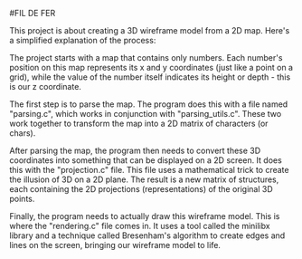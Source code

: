 #FIL DE FER


This project is about creating a 3D wireframe model from a 2D map. Here's a simplified explanation of the process:

The project starts with a map that contains only numbers. 
Each number's position on this map represents its x and y coordinates (just like a point on a grid),
while the value of the number itself indicates its height or depth - this is our z coordinate.


The first step is to parse the map. The program does this with a file named "parsing.c",
which works in conjunction with "parsing_utils.c". These two work together to transform the map into a 2D matrix of characters (or chars).


After parsing the map, the program then needs to convert these 3D coordinates into something that can be displayed on a 2D screen. 
It does this with the "projection.c" file. 
This file uses a mathematical trick to create the illusion of 3D on a 2D plane. 
The result is a new matrix of structures, each containing the 2D projections (representations) of the original 3D points.


Finally, the program needs to actually draw this wireframe model. This is where the "rendering.c" file comes in. 
It uses a tool called the minilibx library and a technique called Bresenham's algorithm to create edges and lines on the screen,
 bringing our wireframe model to life.